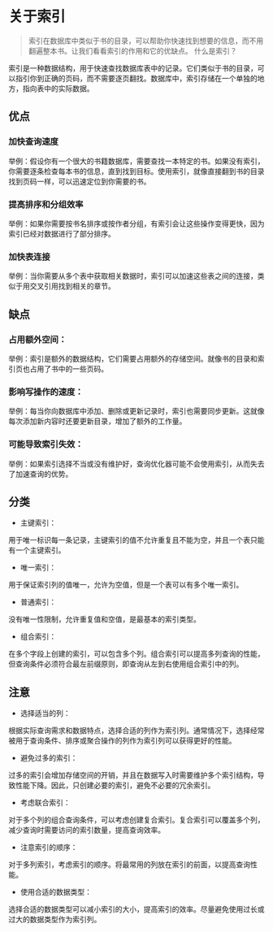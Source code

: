 # 关于索引

> 索引在数据库中类似于书的目录，可以帮助你快速找到想要的信息，而不用翻遍整本书。让我们看看索引的作用和它的优缺点。
什么是索引？

索引是一种数据结构，用于快速查找数据库表中的记录。它们类似于书的目录，可以指引你到正确的页码，而不需要逐页翻找。数据库中，索引存储在一个单独的地方，指向表中的实际数据。
## 优点

### 加快查询速度
举例：假设你有一个很大的书籍数据库，需要查找一本特定的书。如果没有索引，你需要逐条检查每本书的信息，直到找到目标。使用索引，就像直接翻到书的目录找到页码一样，可以迅速定位到你需要的书。

### 提高排序和分组效率
举例：如果你需要按书名排序或按作者分组，有索引会让这些操作变得更快，因为索引已经对数据进行了部分排序。

### 加快表连接
举例：当你需要从多个表中获取相关数据时，索引可以加速这些表之间的连接，类似于用交叉引用找到相关的章节。

## 缺点

### 占用额外空间：
举例：索引是额外的数据结构，它们需要占用额外的存储空间。就像书的目录和索引页也占用了书中的一些页码。

### 影响写操作的速度：
举例：每当你向数据库中添加、删除或更新记录时，索引也需要同步更新。这就像每次添加新内容时还要更新目录，增加了额外的工作量。

### 可能导致索引失效：
举例：如果索引选择不当或没有维护好，查询优化器可能不会使用索引，从而失去了加速查询的优势。

## 分类
- 主键索引：

用于唯一标识每一条记录，主键索引的值不允许重复且不能为空，并且一个表只能有一个主键索引。
- 唯一索引：

用于保证索引列的值唯一，允许为空值，但是一个表可以有多个唯一索引。
- 普通索引：

没有唯一性限制，允许重复值和空值，是最基本的索引类型。
- 组合索引：

在多个字段上创建的索引，可以包含多个列。组合索引可以提高多列查询的性能，但查询条件必须符合最左前缀原则，即查询从左到右使用组合索引中的列。


## 注意
- 选择适当的列：

根据实际查询需求和数据特点，选择合适的列作为索引列。通常情况下，选择经常被用于查询条件、排序或聚合操作的列作为索引列可以获得更好的性能。
- 避免过多的索引：

过多的索引会增加存储空间的开销，并且在数据写入时需要维护多个索引结构，导致性能下降。因此，只创建必要的索引，避免不必要的冗余索引。
- 考虑联合索引：

对于多个列的组合查询条件，可以考虑创建复合索引。复合索引可以覆盖多个列，减少查询时需要访问的索引数量，提高查询效率。
- 注意索引的顺序：

对于多列索引，考虑索引的顺序。将最常用的列放在索引的前面，以提高查询性能。
- 使用合适的数据类型：

选择合适的数据类型可以减小索引的大小，提高索引的效率。尽量避免使用过长或过大的数据类型作为索引列。
